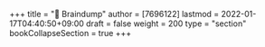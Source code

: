 +++
title = "🧠 Braindump"
author = [7696122]
lastmod = 2022-01-17T04:40:50+09:00
draft = false
weight = 200
type = "section"
bookCollapseSection = true
+++
